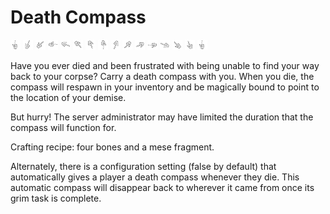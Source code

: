 # Death Compass

![](./textures/death_compass_16_0.png) ![](./textures/death_compass_16_1.png) ![](./textures/death_compass_16_2.png) ![](./textures/death_compass_16_4.png) ![](./textures/death_compass_16_5.png) ![](./textures/death_compass_16_6.png) ![](./textures/death_compass_16_7.png) ![](./textures/death_compass_16_8.png) ![](./textures/death_compass_16_9.png) ![](./textures/death_compass_16_10.png) ![](./textures/death_compass_16_11.png) ![](./textures/death_compass_16_12.png) ![](./textures/death_compass_16_13.png) ![](./textures/death_compass_16_14.png) ![](./textures/death_compass_16_15.png) ![](./textures/death_compass_16_0.png)

Have you ever died and been frustrated with being unable to find your way back to your corpse? Carry a death compass with you. When you die, the compass will respawn in your inventory and be magically bound to point to the location of your demise.

But hurry! The server administrator may have limited the duration that the compass will function for.

Crafting recipe: four bones and a mese fragment.

Alternately, there is a configuration setting (false by default) that automatically gives a player a death compass whenever they die. This automatic compass will disappear back to wherever it came from once its grim task is complete.